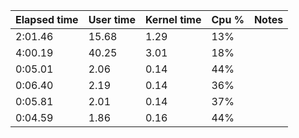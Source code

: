 Elapsed time | User time| Kernel time | Cpu % | Notes
|--|--|--|--|--|
2:01.46 | 15.68 | 1.29 | 13%
4:00.19 | 40.25 | 3.01 | 18%
0:05.01 | 2.06 | 0.14 | 44%
0:06.40 | 2.19 | 0.14 | 36%
0:05.81 | 2.01 | 0.14 | 37%
0:04.59 | 1.86 | 0.16 | 44%
